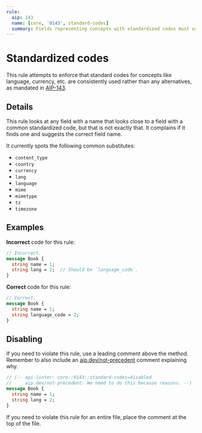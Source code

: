 ```yaml
---
rule:
  aip: 143
  name: [core, '0143', standard-codes]
  summary: Fields representing concepts with standardized codes must use them.
---
```


# Standardized codes

This rule attempts to enforce that standard codes for concepts like language,
currency, etc. are consistently used rather than any alternatives, as mandated
in [AIP-143][].

## Details

This rule looks at any field with a name that looks close to a field with a
common standardized code, but that is not exactly that. It complains if it
finds one and suggests the correct field name.

It currently spots the following common substitutes:

- `content_type`
- `country`
- `currency`
- `lang`
- `language`
- `mime`
- `mimetype`
- `tz`
- `timezone`

## Examples

**Incorrect** code for this rule:

```proto
// Incorrect.
message Book {
  string name = 1;
  string lang = 2;  // Should be `language_code`.
}
```

**Correct** code for this rule:

```proto
// Correct.
message Book {
  string name = 1;
  string language_code = 2;
}
```

## Disabling

If you need to violate this rule, use a leading comment above the method.
Remember to also include an [aip.dev/not-precedent][] comment explaining why.

```proto
// (-- api-linter: core::0143::standard-codes=disabled
//     aip.dev/not-precedent: We need to do this because reasons. --)
message Book {
  string name = 1;
  string lang = 2;
}
```

If you need to violate this rule for an entire file, place the comment at the
top of the file.

[aip-143]: https://aip.dev/143
[aip.dev/not-precedent]: https://aip.dev/not-precedent
